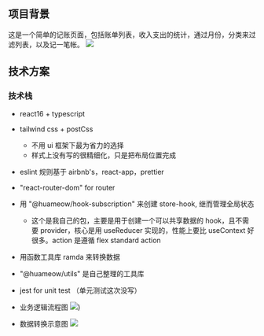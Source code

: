 ## 项目背景

这是一个简单的记账页面，包括账单列表，收入支出的统计，通过月份，分类来过滤列表，以及记一笔帐。 ![](https://cdn-images-1.medium.com/max/1600/1*bBPG8hvyZZwpQY5QKJXM8Q.png)

## 技术方案

### 技术栈

- react16 + typescript
- tailwind css + postCss
  - 不用 ui 框架下最为省力的选择
  - 样式上没有写的很精细化，只是把布局位置完成
- eslint 规则基于 airbnb's，react-app，prettier
- "react-router-dom" for router
- 用 "@huameow/hook-subscription" 来创建 store-hook, 继而管理全局状态
  - 这个是我自己的包，主要是用于创建一个可以共享数据的 hook，且不需要 provider，核心是用 useReducer 实现的，性能上要比 useContext 好很多。action 是遵循 flex standard action
- 用函数工具库 ramda 来转换数据
- "@huameow/utils" 是自己整理的工具库
- jest for unit test （单元测试这次没写）

- 业务逻辑流程图 ![](https://cdn-images-1.medium.com/max/1600/1*pwQ3pPPUtfNUNd4RV8t8OQ.jpeg))

- 数据转换示意图 ![](https://cdn-images-1.medium.com/max/1600/1*MkA1-GXtOcTTI6qI64zR-Q.jpeg)
